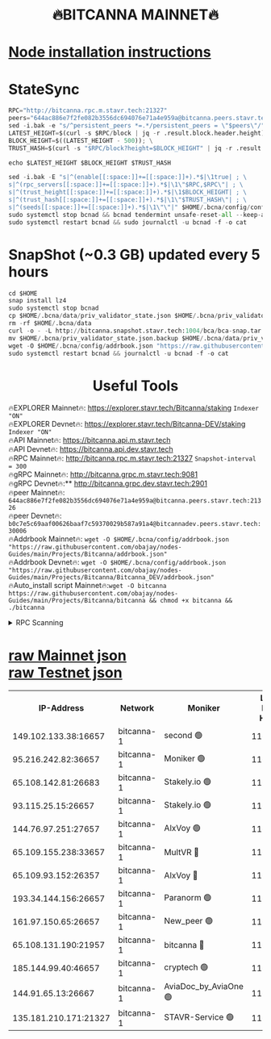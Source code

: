 <h1 align="center"> 🔥BITCANNA MAINNET🔥</h1>


[Node installation instructions](https://github.com/obajay/nodes-Guides/tree/main/Projects/Bitcanna)
=

# StateSync
```python
RPC="http://bitcanna.rpc.m.stavr.tech:21327"
peers="644ac886e7f2fe082b3556dc694076e71a4e959a@bitcanna.peers.stavr.tech:21326"
sed -i.bak -e "s/^persistent_peers *=.*/persistent_peers = \"$peers\"/" $HOME/.bcna/config/config.toml
LATEST_HEIGHT=$(curl -s $RPC/block | jq -r .result.block.header.height); \
BLOCK_HEIGHT=$((LATEST_HEIGHT - 500)); \
TRUST_HASH=$(curl -s "$RPC/block?height=$BLOCK_HEIGHT" | jq -r .result.block_id.hash)

echo $LATEST_HEIGHT $BLOCK_HEIGHT $TRUST_HASH

sed -i.bak -E "s|^(enable[[:space:]]+=[[:space:]]+).*$|\1true| ; \
s|^(rpc_servers[[:space:]]+=[[:space:]]+).*$|\1\"$RPC,$RPC\"| ; \
s|^(trust_height[[:space:]]+=[[:space:]]+).*$|\1$BLOCK_HEIGHT| ; \
s|^(trust_hash[[:space:]]+=[[:space:]]+).*$|\1\"$TRUST_HASH\"| ; \
s|^(seeds[[:space:]]+=[[:space:]]+).*$|\1\"\"|" $HOME/.bcna/config/config.toml
sudo systemctl stop bcnad && bcnad tendermint unsafe-reset-all --keep-addr-book
sudo systemctl restart bcnad && sudo journalctl -u bcnad -f -o cat
```
# SnapShot (~0.3 GB) updated every 5 hours
```python
cd $HOME
snap install lz4
sudo systemctl stop bcnad
cp $HOME/.bcna/data/priv_validator_state.json $HOME/.bcna/priv_validator_state.json.backup
rm -rf $HOME/.bcna/data
curl -o - -L http://bitcanna.snapshot.stavr.tech:1004/bca/bca-snap.tar.lz4 | lz4 -c -d - | tar -x -C $HOME/.bcna --strip-components 2
mv $HOME/.bcna/priv_validator_state.json.backup $HOME/.bcna/data/priv_validator_state.json
wget -O $HOME/.bcna/config/addrbook.json "https://raw.githubusercontent.com/obajay/nodes-Guides/main/Projects/Bitcanna/addrbook.json"
sudo systemctl restart bcnad && journalctl -u bcnad -f -o cat
```

 <h1 align="center"> Useful Tools</h1>

🔥EXPLORER Mainnet🔥:    https://explorer.stavr.tech/Bitcanna/staking          `Indexer "ON"` \
🔥EXPLORER Devnet🔥:     https://explorer.stavr.tech/Bitcanna-DEV/staking     `Indexer "ON"` \
🔥API Mainnet🔥:         https://bitcanna.api.m.stavr.tech \
🔥API Devnet🔥:          https://bitcanna.api.dev.stavr.tech \
🔥RPC Mainnet🔥:         http://bitcanna.rpc.m.stavr.tech:21327         `Snapshot-interval = 300` \
🔥gRPC Mainnet🔥:        http://bitcanna.grpc.m.stavr.tech:9081 \
🔥gRPC Devnet🔥:**       http://bitcanna.grpc.dev.stavr.tech:2901 \
🔥peer Mainnet🔥:        `644ac886e7f2fe082b3556dc694076e71a4e959a@bitcanna.peers.stavr.tech:21326` \
🔥peer Devnet🔥:         `b0c7e5c69aaf00626baaf7c59370029b587a91a4@bitcannadev.peers.stavr.tech:30006` \
🔥Addrbook Mainnet🔥:    ```wget -O $HOME/.bcna/config/addrbook.json "https://raw.githubusercontent.com/obajay/nodes-Guides/main/Projects/Bitcanna/addrbook.json"``` \
🔥Addrbook Devnet🔥:    ```wget -O $HOME/.bcna/config/addrbook.json "https://raw.githubusercontent.com/obajay/nodes-Guides/main/Projects/Bitcanna/Bitcanna_DEV/addrbook.json"``` \
🔥Auto_install script Mainnet🔥:```wget -O bitcanna https://raw.githubusercontent.com/obajay/nodes-Guides/main/Projects/Bitcanna/bitcanna && chmod +x bitcanna && ./bitcanna```



<details>
<summary>RPC Scanning</summary>

<h2 align="center"> We scan nodes in real time every 4 hours. And we provide the final result of RPC endpoints.
We cannot influence the operation of these nodes in any way. </h2>


```python
If Voting Power is higher than 0 --> then the Node is a validator of the network and may be subject to attack and be a potential threat to the chain.
```
```python
We marked such validators with a red symbol
```

</details>

[raw Mainnet json](https://rpc-check.bcam.stavr.tech/bcam/rpc-bcam-result.json) \
[raw Testnet json](https://github.com/obajay/StateSync-snapshots/tree/main/Projects/Bitcanna/Rpc-Check-Testnet)
=



<table><tr><th>IP-Address</th><th>Network</th><th>Moniker</th><th>Latest Block Height</th><th>Earliest Block Height</th><th>Catching Up</th><th>Tx Index</th><th>Voting Power</th><th>Scan Time</th></tr><tr><td>149.102.133.38:16657</td><td>bitcanna-1</td><td>second 🟢</td><td>11601680</td><td>1</td><td>False</td><td>on</td><td>0</td><td>2023-12-09T14:23:27.648447388UTC</td></tr><tr><td>95.216.242.82:36657</td><td>bitcanna-1</td><td>Moniker 🟢</td><td>11601673</td><td>5776907</td><td>False</td><td>on</td><td>0</td><td>2023-12-09T14:22:42.934131289UTC</td></tr><tr><td>65.108.142.81:26683</td><td>bitcanna-1</td><td>Stakely.io 🟢</td><td>11601676</td><td>6152001</td><td>False</td><td>on</td><td>0</td><td>2023-12-09T14:23:00.250075815UTC</td></tr><tr><td>93.115.25.15:26657</td><td>bitcanna-1</td><td>Stakely.io 🟢</td><td>11601674</td><td>6520001</td><td>False</td><td>on</td><td>0</td><td>2023-12-09T14:22:53.758883514UTC</td></tr><tr><td>144.76.97.251:27657</td><td>bitcanna-1</td><td>AlxVoy 🟢</td><td>11601679</td><td>8805201</td><td>False</td><td>on</td><td>0</td><td>2023-12-09T14:23:19.029441534UTC</td></tr><tr><td>65.109.155.238:33657</td><td>bitcanna-1</td><td>MultVR 🔴</td><td>11601676</td><td>9933415</td><td>False</td><td>on</td><td>349604</td><td>2023-12-09T14:23:05.192985170UTC</td></tr><tr><td>65.109.93.152:26357</td><td>bitcanna-1</td><td>AlxVoy 🔴</td><td>11601680</td><td>10824001</td><td>False</td><td>on</td><td>1391603</td><td>2023-12-09T14:23:28.229664862UTC</td></tr><tr><td>193.34.144.156:26657</td><td>bitcanna-1</td><td>Paranorm 🟢</td><td>11601677</td><td>10961301</td><td>False</td><td>on</td><td>0</td><td>2023-12-09T14:23:09.914492316UTC</td></tr><tr><td>161.97.150.65:26657</td><td>bitcanna-1</td><td>New_peer 🟢</td><td>11601676</td><td>11334001</td><td>False</td><td>on</td><td>0</td><td>2023-12-09T14:23:00.582757437UTC</td></tr><tr><td>65.108.131.190:21957</td><td>bitcanna-1</td><td>bitcanna 🔴</td><td>11601677</td><td>11501677</td><td>False</td><td>on</td><td>408276</td><td>2023-12-09T14:23:09.614820450UTC</td></tr><tr><td>185.144.99.40:46657</td><td>bitcanna-1</td><td>cryptech 🟢</td><td>11601672</td><td>11528001</td><td>False</td><td>on</td><td>0</td><td>2023-12-09T14:22:40.461162243UTC</td></tr><tr><td>144.91.65.13:26667</td><td>bitcanna-1</td><td>AviaDoc_by_AviaOne 🟢</td><td>11601678</td><td>11592001</td><td>False</td><td>on</td><td>0</td><td>2023-12-09T14:23:14.339629053UTC</td></tr><tr><td>135.181.210.171:21327</td><td>bitcanna-1</td><td>STAVR-Service 🟢</td><td>11601679</td><td>11601001</td><td>False</td><td>on</td><td>0</td><td>2023-12-09T14:23:18.768322138UTC</td></tr></table>
